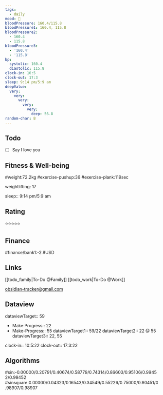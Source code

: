```yaml
---
tags:
  - daily
mood: 🙂
bloodPressure: 160.4/115.8
bloodPressure1: 160.4, 115.8
bloodPressure2:
  - 160.4
  - 115.8
bloodPressure3:
  - '160.4'
  - '115.8'
bp:
  systolic: 160.4
  diastolic: 115.8
clock-in: 10:5
clock-out: 17:3
sleep: 9:14 pm/5:9 am
deepValue:
  very:
    very:
      very:
        very:
          very:
            deep: 56.8
random-char: B
---
```

## Todo
- [ ] Say I love you
## Fitness & Well-being
#weight:72.2kg
#exercise-pushup:36
#exercise-plank:119sec

weightlifting: 17

sleep:: 9:14 pm/5:9 am

## Rating
⭐⭐⭐⭐⭐

## Finance
#finance/bank1:-2.8USD

## Links
[[todo_family|To-Do @Family]]
[[todo_work|To-Do @Work]]

obsidian-tracker@gmail.com

## Dataview
dataviewTarget:: 59

- Make Progress:: 22
- Make-Progress:: 55
  dataviewTarget1:: 59/22
  dataviewTarget2:: 22 @ 55
  dataviewTarget3:: 22, 55

clock-in:: 10:5:22
clock-out:: 17:3:22

## Algorithms

#sin:-0.00000/0.20791/0.40674/0.58779/0.74314/0.86603/0.95106/0.99452/0.99452
#sinsquare:0.00000/0.04323/0.16543/0.34549/0.55226/0.75000/0.90451/0.98907/0.98907

